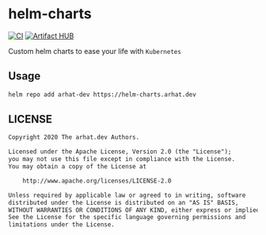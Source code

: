 # helm-charts

[![CI](https://github.com/arhat-dev/helm-charts/workflows/CI/badge.svg)](https://github.com/arhat-dev/helm-charts/actions?query=workflow%3ACI)
[![Artifact HUB](https://img.shields.io/endpoint?url=https://artifacthub.io/badge/repository/arhatdev)](https://artifacthub.io/packages/search?repo=arhatdev)

Custom helm charts to ease your life with `Kubernetes`

## Usage

```bash
helm repo add arhat-dev https://helm-charts.arhat.dev
```

## LICENSE

```txt
Copyright 2020 The arhat.dev Authors.

Licensed under the Apache License, Version 2.0 (the "License");
you may not use this file except in compliance with the License.
You may obtain a copy of the License at

    http://www.apache.org/licenses/LICENSE-2.0

Unless required by applicable law or agreed to in writing, software
distributed under the License is distributed on an "AS IS" BASIS,
WITHOUT WARRANTIES OR CONDITIONS OF ANY KIND, either express or implied.
See the License for the specific language governing permissions and
limitations under the License.
```

